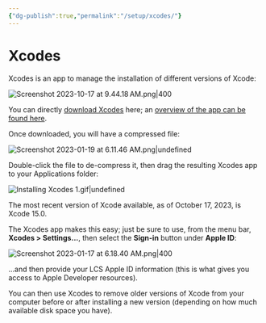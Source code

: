 ```yaml
---
{"dg-publish":true,"permalink":"/setup/xcodes/"}
---
```


# Xcodes

Xcodes is an app to manage the installation of different versions of Xcode:

![Screenshot 2023-10-17 at 9.44.18 AM.png|400](/img/user/Media/Screenshot%202023-10-17%20at%209.44.18%E2%80%AFAM.png)

You can directly [download Xcodes](https://github.com/XcodesOrg/XcodesApp/releases/download/v1.10.0b18/Xcodes.zip) here; an [overview of the app can be found here](https://www.xcodes.app).

Once downloaded, you will have a compressed file:

![Screenshot 2023-01-19 at 6.11.46 AM.png|undefined](/img/user/Media/Screenshot%202023-01-19%20at%206.11.46%20AM.png)

Double-click the file to de-compress it, then drag the resulting Xcodes app to your Applications folder:

![Installing Xcodes 1.gif|undefined](/img/user/Media/Installing%20Xcodes%201.gif)

The most recent version of Xcode available, as of October 17, 2023, is Xcode 15.0. 

The Xcodes app makes this easy; just be sure to use, from the menu bar, **Xcodes > Settings...**, then select the **Sign-in** button under **Apple ID**:

![Screenshot 2023-01-17 at 6.18.40 AM.png|400](/img/user/Media/Screenshot%202023-01-17%20at%206.18.40%20AM.png)

...and then provide your LCS Apple ID information (this is what gives you access to Apple Developer resources).
  
You can then use Xcodes to remove older versions of Xcode from your computer before or after installing a new version (depending on how much available disk space you have).
